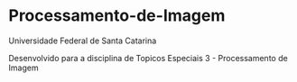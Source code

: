 # Processamento-de-Imagem


Universidade Federal de Santa Catarina

Desenvolvido para a disciplina de Topicos Especiais 3 - Processamento de Imagem
